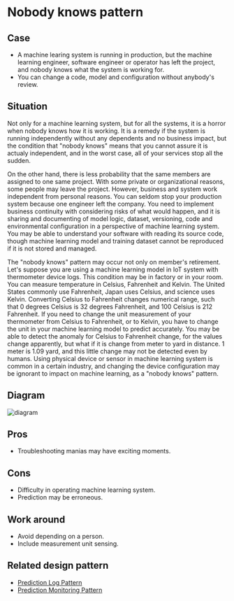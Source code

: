 # Nobody knows pattern

## Case

- A machine learing system is running in production, but the machine learning engineer,
  software engineer or operator has left the project, and nobody knows what the system
  is working for.
- You can change a code, model and configuration without anybody's review.

## Situation

Not only for a machine learning system, but for all the systems, it is a horror when
nobody knows how it is working. It is a remedy if the system is running independently
without any dependents and no business impact, but the condition that "nobody knows"
means that you cannot assure it is actualy independent, and in the worst case, all of
your services stop all the sudden.<br>


On the other hand, there is less probability that the same members are assigned to one
same project. With some private or organizational reasons, some people may leave the
project. However, business and system work independent from personal reasons. You can
seldom stop your production system because one engineer left the company. You need to
implement business continuity with considering risks of what would happen, and it is
sharing and documenting of model logic, dataset, versioning, code and environmental
configuration in a perspective of machine learning system. You may be able to understand
your software with reading its source code, though machine learning model and training
dataset cannot be reproduced if it is not stored and managed.<br>


The "nobody knows" pattern may occur not only on member's retirement. Let's suppose you
are using a machine learning model in IoT system with thermometer device logs. This
condition may be in factory or in your room. You can measure temperature in Celsius,
Fahrenheit and Kelvin. The United States commonly use Fahrenheit, Japan uses Celsius,
and science uses Kelvin. Converting Celsius to Fahrenheit changes numerical range, such
that 0 degrees Celsius is 32 degrees Fahrenheit, and 100 Celsius is 212 Fahrenheit. If
you need to change the unit measurement of your thermometer from Celsius to Fahrenheit,
or to Kelvin, you have to change the unit in your machine learning model to predict
accurately. You may be able to detect the anomaly for Celsius to Fahrenheit change, for
the values change apparently, but what if it is change from meter to yard in distance. 1
meter is 1.09 yard, and this little change may not be detected even by humans. Using
physical device or sensor in machine learning system is common in a certain industry,
and changing the device configuration may be ignorant to impact on machine learning, as
a "nobody knows" pattern.

## Diagram

![diagram](diagram.png)

## Pros

- Troubleshooting manias may have exciting moments.

## Cons

- Difficulty in operating machine learning system.
- Prediction may be erroneous.

## Work around

- Avoid depending on a person.
- Include measurement unit sensing.

## Related design pattern

- [Prediction Log Pattern](./Operation-patterns/Prediction-log-pattern/design_en.md)
- [Prediction Monitoring Pattern](./Operation-patterns/Prediction-monitoring-pattern/design_en.md)
